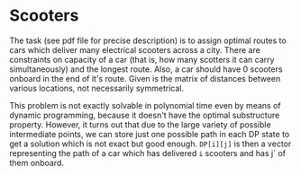 # Scooters
The task (see pdf file for precise description) is to assign optimal routes to cars which deliver many electrical scooters across a city. There are constraints on capacity of a car (that is, how many scotters it can carry simultaneously) and the longest route. Also, a car should have 0 scooters onboard in the end of it's route. Given is the matrix of distances between various locations, not necessarily symmetrical. 

This problem is not exactly solvable in polynomial time even by means of dynamic programming, because it doesn't have the optimal substructure property. However, it turns out that due to the large variety of possible intermediate points, we can store just one possible path in each DP state to get a solution which is not exact but good enough. `DP[i][j]` is then a vector representing the path of a car which has delivered `i` scooters and has j` of them onboard. 
